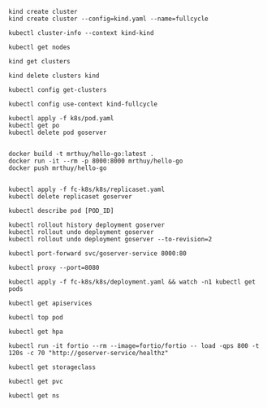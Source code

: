 

    kind create cluster
    kind create cluster --config=kind.yaml --name=fullcycle

    kubectl cluster-info --context kind-kind

    kubectl get nodes

    kind get clusters

    kind delete clusters kind

    kubectl config get-clusters

    kubectl config use-context kind-fullcycle

    kubectl apply -f k8s/pod.yaml
    kubectl get po
    kubectl delete pod goserver


    docker build -t mrthuy/hello-go:latest .
    docker run -it --rm -p 8000:8000 mrthuy/hello-go
    docker push mrthuy/hello-go


    kubectl apply -f fc-k8s/k8s/replicaset.yaml
    kubectl delete replicaset goserver

    kubectl describe pod [POD_ID]

    kubectl rollout history deployment goserver
    kubectl rollout undo deployment goserver
    kubectl rollout undo deployment goserver --to-revision=2

    kubectl port-forward svc/goserver-service 8000:80

    kubectl proxy --port=8080

    kubectl apply -f fc-k8s/k8s/deployment.yaml && watch -n1 kubectl get pods

    kubectl get apiservices

    kubectl top pod

    kubectl get hpa

    kubectl run -it fortio --rm --image=fortio/fortio -- load -qps 800 -t 120s -c 70 "http://goserver-service/healthz"

    kubectl get storageclass

    kubectl get pvc

    kubectl get ns

